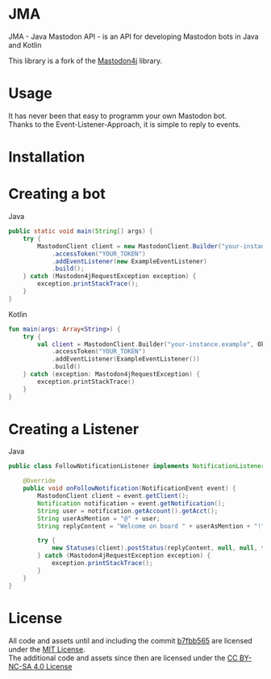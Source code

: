 # JMA

JMA - Java Mastodon API - is an API for developing Mastodon bots in Java and Kotlin

This library is a fork of the [Mastodon4j](https://github.com/sys1yagi/mastodon4j) library.

# Usage

It has never been that easy to programm your own Mastodon bot.<br>
Thanks to the Event-Listener-Approach, it is simple to reply to events.<br>

# Installation

# Creating a bot

Java
``` java
public static void main(String[] args) {
    try {    
        MastodonClient client = new MastodonClient.Builder("your-instance.example", new OkHttpClient.Builder(), new Gson())
            .accessToken("YOUR_TOKEN")
            .addEventListener(new ExampleEventListener)
            .build();
    } catch (Mastodon4jRequestException exception) {
        exception.printStackTrace();
    }
}
```

Kotlin
``` kotlin
fun main(args: Array<String>) {
    try {
        val client = MastodonClient.Builder("your-instance.example", OkHttpClient.Builder(), Gson())
            .accessToken("YOUR_TOKEN")
            .addEventListener(ExampleEventListener())
            .build()
    } catch (exception: Mastodon4jRequestException) {
        exception.printStackTrace()
    }
}
```

# Creating a Listener

Java
``` java
public class FollowNotificationListener implements NotificationListener {

    @Override
    public void onFollowNotification(NotificationEvent event) {
        MastodonClient client = event.getClient();
        Notification notification = event.getNotification();
        String user = notification.getAccount().getAcct();
        String userAsMention = "@" + user;
        String replyContent = "Welcome on board " + userAsMention + "!";

        try {
            new Statuses(client).postStatus(replyContent, null, null, false, null).execute();
        } catch (Mastodon4jRequestException exception) {
            exception.printStackTrace();
        }
    }
}
```

# License

All code and assets until and including the commit [b7fbb565](https://github.com/sys1yagi/mastodon4j/commit/b7fbb565abd024ce113e3a6f0caf2eb9bbc10fc7) are licensed under the [MIT License](LICENSE).<br>
The additional code and assets since then are licensed under the [CC BY-NC-SA 4.0 License](https://creativecommons.org/licenses/by-nc-sa/4.0/)